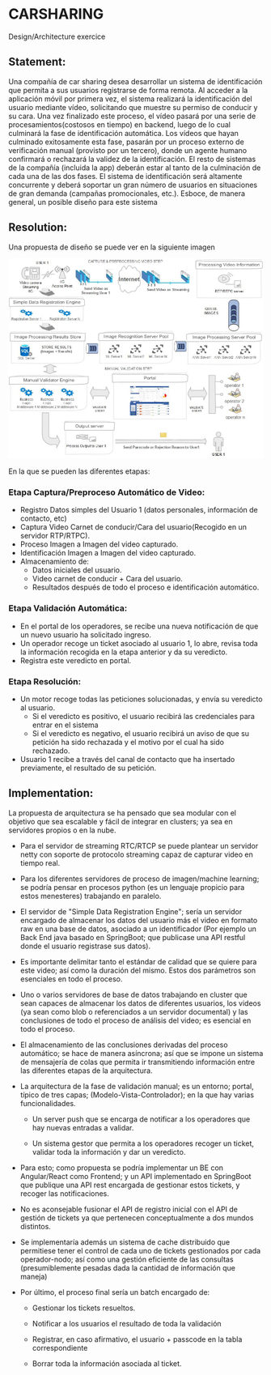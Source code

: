 # CARSHARING

Design/Architecture exercice

## Statement:

Una compañía de car sharing desea desarrollar un sistema de identificación que permita a sus 
usuarios registrarse de forma remota. Al acceder a la aplicación móvil por primera vez, el sistema realizará 
la identificación del usuario mediante vídeo, solicitando que muestre su permiso de conducir y su cara. Una 
vez finalizado este proceso, el vídeo pasará por una serie de procesamientos(costosos en tiempo) en backend, 
luego de lo cual culminará la fase de identificación automática. Los vídeos que hayan culminado exitosamente 
esta fase, pasarán por un proceso externo de verificación manual (provisto por un tercero), donde un agente
humano confirmará o rechazará la validez de la identificación. El resto de sistemas de la compañía (incluida 
la app) deberán estar al tanto de la culminación de cada una de las dos fases. El sistema de identificación será
altamente concurrente y deberá soportar un gran número de usuarios en situaciones de gran demanda
(campañas promocionales, etc.).
Esboce, de manera general, un posible diseño para este sistema

## Resolution:

Una propuesta de diseño se puede ver en la siguiente imagen

![alt text](https://github.com/jeag2002/ElectronicID/blob/master/CarSharing/CarSharing.jpg?raw=true)

En la que se pueden las diferentes etapas:

### Etapa Captura/Preproceso Automático de Video:

* Registro Datos simples del Usuario 1 (datos personales, información de contacto, etc)
* Captura Video Carnet de conducir/Cara del usuario(Recogido en un servidor RTP/RTPC).
* Proceso Imagen a Imagen del video capturado.
* Identificación Imagen a Imagen del video capturado.
* Almacenamiento de: 
  * Datos iniciales del usuario.
  * Video carnet de conducir + Cara del usuario.
  * Resultados después de todo el proceso e identificación automático. 

### Etapa Validación Automática:

* En el portal de los operadores, se recibe una nueva notificación de que un nuevo usuario ha solicitado ingreso.
* Un operador recoge un ticket asociado al usuario 1, lo abre, revisa toda la información recogida en la etapa anterior y da su veredicto.
* Registra este veredicto en portal.

### Etapa Resolución:

* Un motor recoge todas las peticiones solucionadas, y envía su veredicto al usuario.
  * Si el veredicto es positivo, el usuario recibirá las credenciales para entrar en el sistema
  * Si el veredicto es negativo, el usuario recibirá un aviso de que su petición ha sido rechazada y el motivo por el cual ha sido rechazado.
* Usuario 1 recibe a través del canal de contacto que ha insertado previamente, el resultado de su petición. 

## Implementation:

La propuesta de arquitectura se ha pensado que sea modular con el objetivo que sea escalable y fácil de integrar en clusters; ya sea en servidores propios o en la nube.

* Para el servidor de streaming RTC/RTCP se puede plantear un servidor netty con soporte de protocolo streaming capaz de capturar video en tiempo real.

* Para los diferentes servidores de proceso de imagen/machine learning; se podría pensar en procesos python (es un lenguaje propicio para estos menesteres) trabajando 
en paralelo.

* El servidor de "Simple Data Registration Engine"; sería un servidor encargado de almacenar los datos del usuario más el video en formato raw en una base de datos, asociado
a un identificador (Por ejemplo un Back End java basado en SpringBoot; que publicase una API restful donde el usuario registrase sus datos).

* Es importante delimitar tanto el estándar de calidad que se quiere para este video; así como la duración del mismo. Estos dos parámetros son esenciales en todo el 
proceso.

* Uno o varios servidores de base de datos trabajando en cluster que sean capaces de almacenar los datos de diferentes usuarios, los videos (ya sean como blob o referenciados
a un servidor documental) y las conclusiones de todo el proceso de análisis del video; es esencial en todo el proceso. 

* El almacenamiento de las conclusiones derivadas del proceso automático; se hace de manera asíncrona; así que se impone un sistema de mensajería de colas que permita ir 
transmitiendo información entre las diferentes etapas de la arquitectura.

* La arquitectura de la fase de validación manual; es un entorno; portal, típico de tres capas; (Modelo-Vista-Controlador); en la que hay varias funcionalidades.

  * Un server push que se encarga de notificar a los operadores que hay nuevas entradas a validar.
 
  * Un sistema gestor que permita a los operadores recoger un ticket, validar toda la información y dar un veredicto.
  
* Para esto; como propuesta se podría implementar un BE con Angular/React como Frontend; y un API implementado en SpringBoot que publique una API rest encargada de gestionar 
estos tickets, y recoger las notificaciones. 

* No es aconsejable fusionar el API de registro inicial con el API de gestión de tickets ya que pertenecen conceptualmente a dos mundos distintos.

* Se implementaría además un sistema de cache distribuido que permitiese tener el control de cada uno de tickets gestionados por cada operador-nodo; así como una gestión eficiente
de las consultas (presumiblemente pesadas dada la cantidad de información que maneja)

* Por último, el proceso final sería un batch encargado de:

  * Gestionar los tickets resueltos.
  
  * Notificar a los usuarios el resultado de toda la validación
  
  * Registrar, en caso afirmativo, el usuario + passcode en la tabla correspondiente
  
  * Borrar toda la información asociada al ticket. 
  




  
  
  

